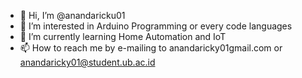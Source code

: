 - 👋 Hi, I’m @anandaricku01
- 👀 I’m interested in Arduino Programming or every code languages
- 🌱 I’m currently learning Home Automation and IoT
- 📫 How to reach me by e-mailing to anandaricky01gmail.com or anandaricky01@student.ub.ac.id

<!---
anandaricku01/anandaricku01 is a ✨ special ✨ repository because its `README.md` (this file) appears on your GitHub profile.
You can click the Preview link to take a look at your changes.
--->
